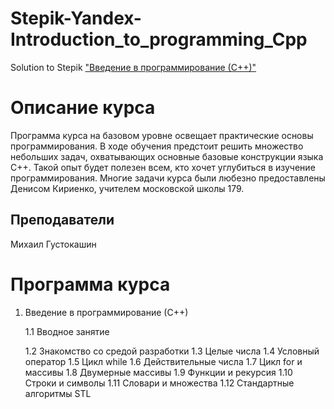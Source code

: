 # Stepik-Yandex-Introduction_to_programming_Cpp
Solution to Stepik ["Введение в программирование (С++)"](https://stepik.org/course/363/syllabus)

# Описание курса
Программа курса на базовом уровне освещает практические основы программирования. В ходе обучения предстоит решить множество небольших задач, охватывающих основные базовые конструкции языка C++. Такой опыт будет полезен всем, кто хочет углубиться в изучение программирования. Многие задачи курса были любезно предоставлены Денисом Кириенко, учителем московской школы 179.

## Преподаватели
Михаил Густокашин
#
# Программа курса
1. Введение в программирование (С++)

    1.1  Вводное занятие
    
    1.2  Знакомство со средой разработки
    1.3  Целые числа
    1.4  Условный оператор
    1.5  Цикл while
    1.6  Действительные числа
    1.7  Цикл for и массивы
    1.8  Двумерные массивы
    1.9  Функции и рекурсия
    1.10 Строки и символы
    1.11 Словари и множества
    1.12 Стандартные алгоритмы STL
